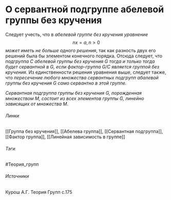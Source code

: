 # О сервантной подгруппе абелевой группы без кручения
Следует учесть, что в *абелевой группе без кручения уравнение*
$$
nx=a,n>0
$$
*может иметь не больше одного решения*, так как разность двух его решений была бы элементом конечного порядка. Отсюда следует, что *подгруппа $C$ абелевой группы без кручения $G$ тогда и только тогда будет сервантной в $G$, если фактор-группа $G/C$ является группой без кручения.*
Из единственности решения уравнения выше, следует также, что *пересечение любого множества сервантных подгрупп абалевой группы без кручения $G$ само сервантно в этой группе.*

*Сервантная подгруппа группы без кручения $G$, порожденная множеством $M$, состоит из всех элементов группы $G$, линейно зависящих от множества $M$*.
###### Линки
 [[Группа без кручения]], [[Абелева группа]], [[Сервантная подгруппа]], [[Фактор группа]], [[Линейная зависимость в группе]]
###### Тэги
 #Теория_групп 
###### Источники
 Курош А.Г. Теория Групп с.175